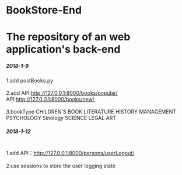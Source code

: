 # BookStore-End
The repository of an web application's back-end
==

##### 2018-1-9<br>  
1.add postBooks.py<br>  
2.add API:http://127.0.0.1:8000/books/popular/ API:http://127.0.0.1:8000/books/new/<br>  
3.bookType CHILDREN'S BOOK LITERATURE HISTORY MANAGEMENT PSYCHOLOGY Sinology SCIENCE LEGAL ART<br>  

##### 2018-1-12<br>  
1.add API：http://127.0.0.1:8000/persons/userLogout/<br>  
2.use sessions to store the user logging state<br>  
